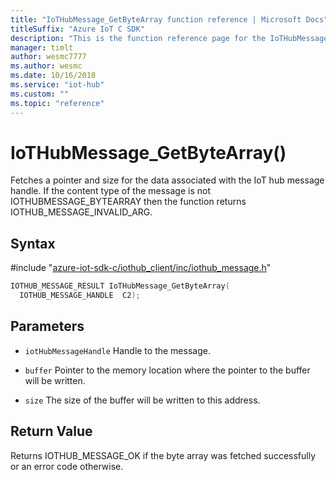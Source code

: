 ```yaml
---                             
title: "IoTHubMessage_GetByteArray function reference | Microsoft Docs" 
titleSuffix: "Azure IoT C SDK"            
description: "This is the function reference page for the IoTHubMessage_GetByteArray() function in the Azure IoT C SDK. This SDK is used with Azure IoT Hub and Azure IoT Hub Device Provisioning Service"            
manager: timlt                 
author: wesmc7777              
ms.author: wesmc               
ms.date: 10/16/2018                    
ms.service: "iot-hub"             
ms.custom: ""                
ms.topic: "reference"        
---                            
```


# IoTHubMessage_GetByteArray()

Fetches a pointer and size for the data associated with the IoT hub message handle. If the content type of the message is not IOTHUBMESSAGE_BYTEARRAY then the function returns IOTHUB_MESSAGE_INVALID_ARG.

## Syntax

\#include "[azure-iot-sdk-c/iothub_client/inc/iothub_message.h](../iothub-message-h.md)"  
```C
IOTHUB_MESSAGE_RESULT IoTHubMessage_GetByteArray(
  IOTHUB_MESSAGE_HANDLE  C2);
```

## Parameters
* `iotHubMessageHandle` Handle to the message. 

* `buffer` Pointer to the memory location where the pointer to the buffer will be written. 

* `size` The size of the buffer will be written to this address.

## Return Value
Returns IOTHUB_MESSAGE_OK if the byte array was fetched successfully or an error code otherwise.


